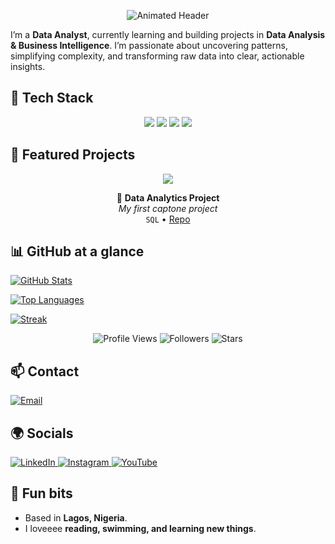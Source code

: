 <p align="center">
  <img src="https://readme-typing-svg.herokuapp.com?font=Fira+Code&size=25&pause=1000&color=00BFFF&center=true&vCenter=true&width=600&lines=Hi%2C+I'm+Justina+Gabriel;Data+Analyst" alt="Animated Header" />
</p>

I’m a **Data Analyst**, currently learning and building projects in **Data Analysis & Business Intelligence**. I’m passionate about uncovering patterns, simplifying complexity, and transforming raw data into clear, actionable insights.


## 🧰 Tech Stack
<p align="center">
  <img src="https://img.shields.io/badge/SQL-025E8C?style=for-the-badge&logo=postgresql&logoColor=white" />
  <img src="https://img.shields.io/badge/Python-3776AB?style=for-the-badge&logo=python&logoColor=white" />
  <img src="https://img.shields.io/badge/Power%20BI-F2C811?style=for-the-badge&logo=powerbi&logoColor=black" />
  <img src="https://img.shields.io/badge/Tableau-E97627?style=for-the-badge&logo=tableau&logoColor=white" />
</p>

## 📌 Featured Projects
<p align="center">
  <img src="https://img.shields.io/badge/-📖%20Project%20Portfolio-black?style=for-the-badge" />
</p>

<div align="center">

📘 **Data Analytics Project**  
*My first captone project*  
`SQL` • [Repo](https://github.com/Justina-Gabriel/DataAnalytics-Project)

</div>

## 📊 GitHub at a glance
[![GitHub Stats](https://github-readme-stats.vercel.app/api?username=Justina-Gabriel&show_icons=true&hide_title=true)](https://github.com/Justina-Gabriel)
  
[![Top Languages](https://github-readme-stats.vercel.app/api/top-langs/?username=Justina-Gabriel&layout=compact)](https://github.com/Justina-Gabriel)

[![Streak](https://github-readme-streak-stats.herokuapp.com/?user=Justina-Gabriel)](https://github.com/Justina-Gabriel)

<p align="center">
  <img src="https://komarev.com/ghpvc/?username=Justina-Gabriel&style=for-the-badge&color=blue" alt="Profile Views" />
  <img src="https://img.shields.io/github/followers/Justina-Gabriel?style=for-the-badge" alt="Followers" />
  <img src="https://img.shields.io/github/stars/Justina-Gabriel?style=for-the-badge" alt="Stars" />
</p>


## 📫 Contact
<a href="mailto:justygabriel000@gmail.com">
  <img src="https://img.shields.io/badge/Email-D14836?style=for-the-badge&logo=gmail&logoColor=white" alt="Email"/>
</a>

## 🌍 Socials
<a href="https://www.linkedin.com/in/justinaobadiahgabriel/">
  <img src="https://img.shields.io/badge/LinkedIn-0077B5?style=for-the-badge&logo=linkedin&logoColor=white" alt="LinkedIn" />
</a>  
<a href="https://www.instagram.com/justinagabrielo">
  <img src="https://img.shields.io/badge/Instagram-E4405F?style=for-the-badge&logo=instagram&logoColor=white" alt="Instagram" />
</a>  
<a href="https://youtube.com/@justinagab">
  <img src="https://img.shields.io/badge/YouTube-FF0000?style=for-the-badge&logo=youtube&logoColor=white" alt="YouTube" />
</a>  

## 🧩 Fun bits
- Based in **Lagos, Nigeria**.
- I loveeee **reading, swimming, and learning new things**.
